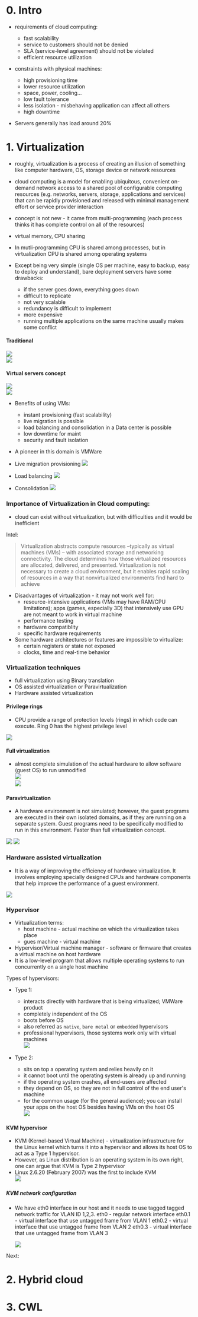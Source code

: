 # 0. Intro

- requirements of cloud computing:
  - fast scalability
  - service to customers should not be denied
  - SLA (service-level agreement) should not be violated
  - efficient resource utilization
- constraints with physical machines:

  - high provisioning time
  - lower resource utilization
  - space, power, cooling...
  - low fault tolerance
  - less isolation - misbehaving application can affect all others
  - high downtime

- Servers generally has load around 20%

# 1. Virtualization

- roughly, virtualization is a process of creating an illusion of something like computer hardware, OS, storage device or network resources
- cloud computing is a model for enabling ubiquitous, convenient on-demand network access to a shared pool of configurable computing resources (e.g. networks, servers, storage, applications and services) that can be rapidly provisioned and released with minimal management effort or service provider interaction
- concept is not new - it came from multi-programming (each process thinks it has complete control on all of the resources)
- virtual memory, CPU sharing
- In mutli-programming CPU is shared among processes, but in virtualization CPU is shared among operating systems

- Except being very simple (single OS per machine, easy to backup, easy to deploy and understand), bare deployment servers have some drawbacks:
  - if the server goes down, everything goes down
  - difficult to replicate
  - not very scalable
  - redundancy is difficult to implement
  - more expensive
  - running multiple applications on the same machine usually makes some conflict

#### Traditional

![](images/cloud/cloud_virt_tradional_setup.png) <br>
![](images/cloud/cloud_virt_tradional_setup_problem.png)

#### Virtual servers concept

![](images/cloud/cloud_virt_virutal_servers_setup.png)<br>
![](images/cloud/cloud_virt_virutal_servers_concept.png)

- Benefits of using VMs:

  - instant provisioning (fast scalability)
  - live migration is possible
  - load balancing and consolidation in a Data center is possible
  - low downtime for maint
  - security and fault isolation

- A pioneer in this domain is VMWare

- Live migration provisioning
  ![](images/cloud/cloud_virt_vm_migration.png)<br>
- Load balancing
  ![](images/cloud/cloud_virt_load_balancing.png)<br>
- Consolidation
  ![](images/cloud/cloud_virt_consolidation.png)<br>

### Importance of Virtualization in Cloud computing:

- cloud can exist without virtualization, but with difficulties and it would be inefficient

Intel:

> Virtualization abstracts
> compute resources –typically as virtual machines (VMs) – with
> associated storage and networking connectivity. The cloud
> determines how those virtualized resources are allocated, delivered,
> and presented. Virtualization is not necessary to create a cloud
> environment, but it enables rapid scaling of resources in a way that
> nonvirtualized environments find hard to achieve

- Disadvantages of virtualization - it may not work well for:
  - resource-intensive applications (VMs may have RAM/CPU limitations); apps (games, especially 3D) that intensively use GPU are not meant to work in virtual machine
  - performance testing
  - hardware compatiblity
  - specific hardware requirements
- Some hardware architectures or features are impossible to virtualize:
  - certain registers or state not exposed
  - clocks, time and real-time behavior

### Virtualization techniques

- full virtualization using Binary translation
- OS assisted virtualization or Paravirtualization
- Hardware assisted virtualization

#### Privilege rings

- CPU provide a range of protection levels (rings) in which code can execute. Ring 0 has the highest privilege level

![](images/cloud/cloud_virt_privliege_rings.png)

#### Full virtualization

- almost complete simulation of the actual hardware to allow software (guest OS) to run unmodified <br>
  ![](images/cloud/cloud_virt_full_virtualization.png) <br>
  ![](images/cloud/cloud_virt_full_virtualization_2.png) <br>

#### Paravirtualization

- A hardware environment is not simulated; however, the guest programs are
  executed in their own isolated domains, as if they are running on a separate
  system. Guest programs need to be specifically modified to run in this
  environment. Faster than full virtualization concept.

![](images/cloud/cloud_virt_paravirtualization.png)
![](images/cloud/cloud_virt_paravirtualization_2.png)

### Hardware assisted virtualization

- It is a way of improving the efficiency of hardware virtualization. It involves
  employing specially designed CPUs and hardware components that help
  improve the performance of a guest environment.

![](images/cloud/cloud_virt_hardware_assisted_virtualization.png)

### Hypervisor

- Virtualization terms:
  - host machine - actual machine on which the virtualization takes place
  - gues machine - virtual machine
- Hypervisor/Virtual machine manager - software or firmware that creates a virtual machine on host hardware
- It is a low-level program that allows multiple operating systems to run concurrently on a single host machine

Types of hypervisors:

- Type 1:

  - interacts directly with hardware that is being virtualized; VMWare product
  - completely independent of the OS
  - boots before OS
  - also referred as `native`, `bare metal` or `embedded` hypervisors
  - professional hypervisors, those systems work only with virtual machines
    <br>
    ![](images/cloud/cloud_virt_hypervisor_t1.png)

- Type 2:
  - sits on top a operating system and relies heavily on it
  - it cannot boot until the operating system is already up and running
  - if the operating system crashes, all end-users are affected
  - they depend on OS, so they are not in full control of the end user's machine
  - for the common usage (for the general audience); you can install your apps on the host OS besides having VMs on the host OS
    <br>
    ![](images/cloud/cloud_virt_hypervisor_t2.png)

#### KVM hypervisor

- KVM (Kernel-based Virtual Machine) - virtualization infrastructure for the Linux kernel which turns it into a hypervisor and allows its host OS to act as a Type 1 hypervisor.
- However, as Linux distribution is an operating system in its own right, one can argue that KVM is Type 2 hypervisor
- Linux 2.6.20 (February 2007) was the first to include KVM <br>
  ![](images/cloud/cloud_virt_kvm_1.png)

##### KVM network configuration

- We have eth0 interface in our host and it needs to use tagged tagged network traffic for VLAN ID 1,2,3.
  eth0 - regular network interface
  eth0.1 - virtual interface that use untagged frame from VLAN 1
  eth0.2 - virtual interface that use untagged frame from VLAN 2
  eth0.3 - virtual interface that use untagged frame from VLAN 3

  ![](images/cloud/cloud_virt_kvm_network.png)

Next:

# 2. Hybrid cloud

# 3. CWL

